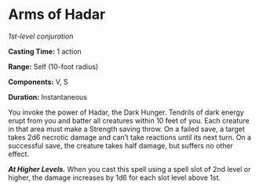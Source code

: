 <title>Arms of Hadar</title>

# Arms of Hadar

_1st-level conjuration_

**Casting Time:** 1 action

**Range:** Self (10-foot radius)

**Components:** V, S

**Duration:** Instantaneous

You invoke the power of Hadar, the Dark
Hunger. Tendrils of dark energy erupt from
you and batter all creatures within 10 feet
of you. Each creature in that area must make
a Strength saving throw. On a failed save, a
target takes 2d6 necrotic damage and can’t
take reactions until its next turn. On a
successful save, the creature takes half
damage, but suffers no other effect.

_**At Higher Levels.**_ When you cast this
spell using a spell slot of 2nd level or
higher, the damage increases by 1d6 for each
slot level above 1st.


